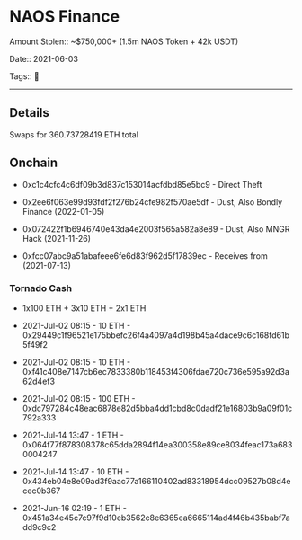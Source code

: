# NAOS Finance

Amount Stolen:: ~$750,000+ (1.5m NAOS Token + 42k USDT)

Date:: 2021-06-03

Tags:: 🔑

---


## Details

Swaps for 360.73728419 ETH total



## Onchain

- 0xc1c4cfc4c6df09b3d837c153014acfdbd85e5bc9 - Direct Theft 

- 0x2ee6f063e99d93fdf2f276b24cfe982f570ae5df - Dust, Also Bondly Finance (2022-01-05)

- 0x072422f1b6946740e43da4e2003f565a582a8e89 - Dust, Also MNGR Hack (2021-11-26)

- 0xfcc07abc9a51abafeee6fe6d83f962d5f17839ec - Receives from (2021-07-13)




### Tornado Cash 

- 1x100 ETH + 3x10 ETH + 2x1 ETH

- 2021-Jul-02 08:15 - 10 ETH - 0x29449c1f96521e175bbefc26f4a4097a4d198b45a4dace9c6c168fd61b5f49f2

- 2021-Jul-02 08:15 - 10 ETH - 0xf41c408e7147cb6ec7833380b118453f4306fdae720c736e595a92d3a62d4ef3

- 2021-Jul-02 08:15 - 100 ETH - 0xdc797284c48eac6878e82d5bba4dd1cbd8c0dadf21e16803b9a09f01c792a333

- 2021-Jul-14 13:47 - 1 ETH - 0x064f77f878308378c65dda2894f14ea300358e89ce8034feac173a6830004247

- 2021-Jul-14 13:47 - 10 ETH - 0x434eb04e8e09ad3f9aac77a166110402ad83318954dcc09527b08d4ecec0b367

- 2021-Jun-16 02:19 - 1 ETH - 0x451a34e45c7c97f9d10eb3562c8e6365ea6665114ad4f46b435babf7add9c9c2


